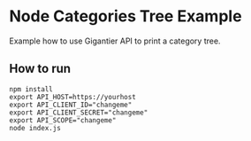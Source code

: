 # Node Categories Tree Example

Example how to use Gigantier API to print a category tree.

## How to run

```shell
npm install
export API_HOST=https://yourhost
export API_CLIENT_ID="changeme"
export API_CLIENT_SECRET="changeme"
export API_SCOPE="changeme"
node index.js
```